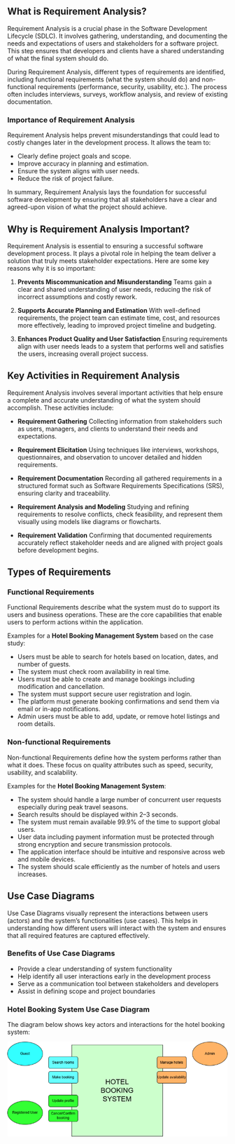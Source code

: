 ## What is Requirement Analysis?

Requirement Analysis is a crucial phase in the Software Development Lifecycle (SDLC). It involves gathering, understanding, and documenting the needs and expectations of users and stakeholders for a software project. This step ensures that developers and clients have a shared understanding of what the final system should do.

During Requirement Analysis, different types of requirements are identified, including functional requirements (what the system should do) and non-functional requirements (performance, security, usability, etc.). The process often includes interviews, surveys, workflow analysis, and review of existing documentation.

### Importance of Requirement Analysis

Requirement Analysis helps prevent misunderstandings that could lead to costly changes later in the development process. It allows the team to:

* Clearly define project goals and scope.
* Improve accuracy in planning and estimation.
* Ensure the system aligns with user needs.
* Reduce the risk of project failure.

In summary, Requirement Analysis lays the foundation for successful software development by ensuring that all stakeholders have a clear and agreed-upon vision of what the project should achieve.

## Why is Requirement Analysis Important?

Requirement Analysis is essential to ensuring a successful software development process. It plays a pivotal role in helping the team deliver a solution that truly meets stakeholder expectations. Here are some key reasons why it is so important:

1. **Prevents Miscommunication and Misunderstanding**
   Teams gain a clear and shared understanding of user needs, reducing the risk of incorrect assumptions and costly rework.

2. **Supports Accurate Planning and Estimation**
   With well-defined requirements, the project team can estimate time, cost, and resources more effectively, leading to improved project timeline and budgeting.

3. **Enhances Product Quality and User Satisfaction**
   Ensuring requirements align with user needs leads to a system that performs well and satisfies the users, increasing overall project success.

## Key Activities in Requirement Analysis

Requirement Analysis involves several important activities that help ensure a complete and accurate understanding of what the system should accomplish. These activities include:

* **Requirement Gathering**
  Collecting information from stakeholders such as users, managers, and clients to understand their needs and expectations.

* **Requirement Elicitation**
  Using techniques like interviews, workshops, questionnaires, and observation to uncover detailed and hidden requirements.

* **Requirement Documentation**
  Recording all gathered requirements in a structured format such as Software Requirements Specifications (SRS), ensuring clarity and traceability.

* **Requirement Analysis and Modeling**
  Studying and refining requirements to resolve conflicts, check feasibility, and represent them visually using models like diagrams or flowcharts.

* **Requirement Validation**
  Confirming that documented requirements accurately reflect stakeholder needs and are aligned with project goals before development begins.

## Types of Requirements

### Functional Requirements

Functional Requirements describe what the system must do to support its users and business operations. These are the core capabilities that enable users to perform actions within the application.

Examples for a **Hotel Booking Management System** based on the case study:

* Users must be able to search for hotels based on location, dates, and number of guests.
* The system must check room availability in real time.
* Users must be able to create and manage bookings including modification and cancellation.
* The system must support secure user registration and login.
* The platform must generate booking confirmations and send them via email or in-app notifications.
* Admin users must be able to add, update, or remove hotel listings and room details.

### Non-functional Requirements

Non-functional Requirements define how the system performs rather than what it does. These focus on quality attributes such as speed, security, usability, and scalability.

Examples for the **Hotel Booking Management System**:

* The system should handle a large number of concurrent user requests especially during peak travel seasons.
* Search results should be displayed within 2–3 seconds.
* The system must remain available 99.9% of the time to support global users.
* User data including payment information must be protected through strong encryption and secure transmission protocols.
* The application interface should be intuitive and responsive across web and mobile devices.
* The system should scale efficiently as the number of hotels and users increases.

## Use Case Diagrams

Use Case Diagrams visually represent the interactions between users (actors) and the system’s functionalities (use cases). This helps in understanding how different users will interact with the system and ensures that all required features are captured effectively.

### Benefits of Use Case Diagrams

* Provide a clear understanding of system functionality
* Help identify all user interactions early in the development process
* Serve as a communication tool between stakeholders and developers
* Assist in defining scope and project boundaries

### Hotel Booking System Use Case Diagram

The diagram below shows key actors and interactions for the hotel booking system:

![Hotel Booking Use Case Diagram](alx-booking-uc.png)

